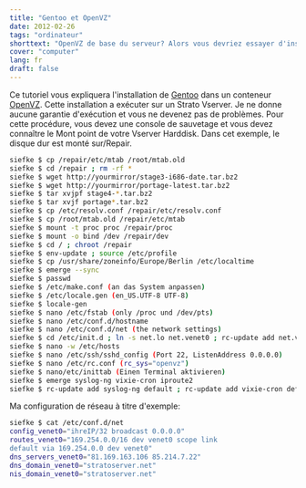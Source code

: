 ```yaml
---
title: "Gentoo et OpenVZ"
date: 2012-02-26
tags: "ordinateur"
shorttext: "OpenVZ de base du serveur? Alors vous devriez essayer d'installer Gentoo ..."
cover: "computer"
lang: fr
draft: false
---
```


Ce tutoriel vous expliquera l'installation de [Gentoo](http://www.gentoo.org "Gentoo Gnu/Linux") dans un conteneur [OpenVZ](http://openvz.org/ "OpenVZ"). Cette installation a exécuter sur un Strato Vserver. Je ne donne aucune garantie d'exécution et vous ne devenez pas de problèmes. Pour cette procédure, vous devez une console de sauvetage et vous devez connaître le Mont point de votre Vserver Harddisk. Dans cet exemple, le disque dur est monté sur/Repair.

~~~ bash
siefke $ cp /repair/etc/mtab /root/mtab.old
siefke $ cd /repair ; rm -rf *
siefke $ wget http://yourmirror/stage3-i686-date.tar.bz2 
siefke $ wget http://yourmirror/portage-latest.tar.bz2
siefke $ tar xvjpf stage4-*.tar.bz2
siefke $ tar xvjf portage*.tar.bz2
siefke $ cp /etc/resolv.conf /repair/etc/resolv.conf
siefke $ cp /root/mtab.old /repair/etc/mtab
siefke $ mount -t proc proc /repair/proc
siefke $ mount -o bind /dev /repair/dev
siefke $ cd / ; chroot /repair
siefke $ env-update ; source /etc/profile
siefke $ cp /usr/share/zoneinfo/Europe/Berlin /etc/localtime
siefke $ emerge --sync
siefke $ passwd
siefke $ /etc/make.conf (an das System anpassen)
siefke $ /etc/locale.gen (en_US.UTF-8 UTF-8)
siefke $ locale-gen
siefke $ nano /etc/fstab (only /proc und /dev/pts)
siefke $ nano /etc/conf.d/hostname
siefke $ nano /etc/conf.d/net (the network settings)
siefke $ cd /etc/init.d ; ln -s net.lo net.venet0 ; rc-update add net.venet0 default
siefke $ nano -w /etc/hosts
siefke $ nano /etc/ssh/sshd_config (Port 22, ListenAddress 0.0.0.0)
siefke $ nano /etc/rc.conf (rc_sys="openvz")
siefke $ nano/etc/inittab (Einen Terminal aktivieren)
siefke $ emerge syslog-ng vixie-cron iproute2
siefke $ rc-update add syslog-ng default ; rc-update add vixie-cron default; rc-update add sshd default
~~~

Ma configuration de réseau à titre d'exemple:

~~~ bash
siefke $ cat /etc/conf.d/net
config_venet0="ihreIP/32 broadcast 0.0.0.0"
routes_venet0="169.254.0.0/16 dev venet0 scope link
default via 169.254.0.0 dev venet0"
dns_servers_venet0="81.169.163.106 85.214.7.22"
dns_domain_venet0="stratoserver.net"
nis_domain_venet0="stratoserver.net"
~~~
